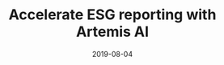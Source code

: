 ---
title: Accelerate ESG reporting with Artemis AI
# cover:
date: 2019-08-04
link: https://www.turintech.ai/accelerate-esg-reporting-with-artemis-ai/
slug: accelerate-esg-reporting-with-artemis-ai
description: 'Article on how Artemis AI can help accelerate ESG reporting'
draft: false
hide: false
tags: ['link', 'blog']
---